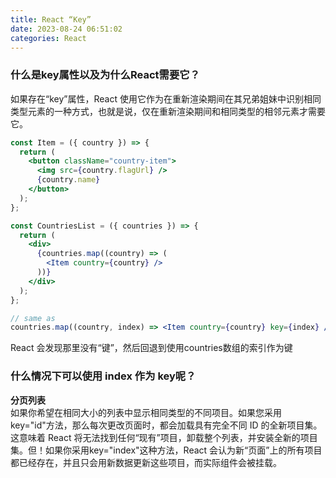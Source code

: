 ```yaml
---
title: React “Key”
date: 2023-08-24 06:51:02
categories: React
---
```


### 什么是key属性以及为什么React需要它？

如果存在“key”属性，React 使用它作为在重新渲染期间在其兄弟姐妹中识别相同类型元素的一种方式，也就是说，仅在重新渲染期间和相同类型的相邻元素才需要它。

```jsx
const Item = ({ country }) => {
  return (
    <button className="country-item">
      <img src={country.flagUrl} />
      {country.name}
    </button>
  );
};

const CountriesList = ({ countries }) => {
  return (
    <div>
      {countries.map((country) => (
        <Item country={country} />
      ))}
    </div>
  );
};

// same as 
countries.map((country, index) => <Item country={country} key={index} />);
```

React 会发现那里没有“键”，然后回退到使用countries数组的索引作为键

### 什么情况下可以使用 index 作为 key呢？

**分页列表**<br />如果你希望在相同大小的列表中显示相同类型的不同项目。如果您采用key="id"方法，那么每次更改页面时，都会加载具有完全不同 ID 的全新项目集。这意味着 React 将无法找到任何“现有”项目，卸载整个列表，并安装全新的项目集。但！如果你采用key="index"这种方法，React 会认为新“页面”上的所有项目都已经存在，并且只会用新数据更新这些项目，而实际组件会被挂载。